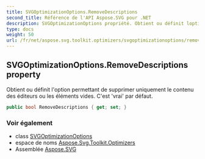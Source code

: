 ```yaml
---
title: SVGOptimizationOptions.RemoveDescriptions
second_title: Référence de l'API Aspose.SVG pour .NET
description: SVGOptimizationOptions propriété. Obtient ou définit loption permettant de supprimer uniquement le contenu des éditeurs ou les éléments vides. Cest vrai par défaut.
type: docs
weight: 50
url: /fr/net/aspose.svg.toolkit.optimizers/svgoptimizationoptions/removedescriptions/
---
```

## SVGOptimizationOptions.RemoveDescriptions property

Obtient ou définit l'option permettant de supprimer uniquement le contenu des éditeurs ou les éléments vides. C'est 'vrai' par défaut.

```csharp
public bool RemoveDescriptions { get; set; }
```

### Voir également

* class [SVGOptimizationOptions](../)
* espace de noms [Aspose.Svg.Toolkit.Optimizers](../../svgoptimizationoptions/)
* Assemblée [Aspose.SVG](../../../)


